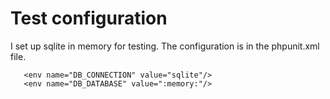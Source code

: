 # Test configuration

I set up sqlite in memory for testing. The configuration is in the phpunit.xml file.
```
   <env name="DB_CONNECTION" value="sqlite"/>
   <env name="DB_DATABASE" value=":memory:"/>
```
